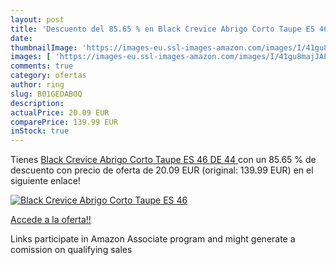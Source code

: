 ```yaml
---
layout: post
title: 'Descuento del 85.65 % en Black Crevice Abrigo Corto Taupe ES 46  '
date: 
thumbnailImage: 'https://images-eu.ssl-images-amazon.com/images/I/41gu8majJAL._SL200_.jpg'
images: [ 'https://images-eu.ssl-images-amazon.com/images/I/41gu8majJAL._SL200_.jpg' ]
comments: true
category: ofertas
author: ring
slug: B01GEDABOQ
description:
actualPrice: 20.09 EUR
comparePrice: 139.99 EUR
inStock: true
---
```


Tienes [Black Crevice Abrigo Corto Taupe ES 46  DE 44 ](https://www.amazon.es/dp/B01GEDABOQ/?tag=tolees-21) con un 85.65 % de descuento con precio de oferta de 20.09 EUR (original: 139.99 EUR) en el siguiente enlace!

[![Black Crevice Abrigo Corto Taupe ES 46  ](https://images-eu.ssl-images-amazon.com/images/I/41gu8majJAL._SL200_.jpg)](https://www.amazon.es/dp/B01GEDABOQ/?tag=tolees-21)

[Accede a la oferta!!](https://www.amazon.es/dp/B01GEDABOQ/?tag=tolees-21)

Links participate in Amazon Associate program and might generate a comission on qualifying sales


